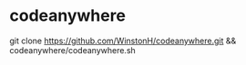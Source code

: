 # codeanywhere

git clone https://github.com/WinstonH/codeanywhere.git && codeanywhere/codeanywhere.sh
